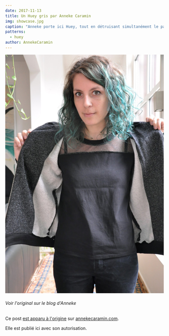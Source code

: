 ```yaml
---
date: 2017-11-13
title: Un Huey gris par Anneke Caramin
img: showcase.jpg
caption: "Anneke porte ici Huey, tout en détruisant simultanément le patriarcat en refusant de sourire."
patterns:
  - huey
author: AnnekeCaramin
---
```


![Vue de l'intérieur](facing.jpg)

<Note>

###### Voir l'original sur le blog d'Anneke
Ce post [est apparu à l'origine](http://www.annekecaramin.com/2017/11/pleasure-dot-loathing-dot-huey-dot.html) 
sur [annekecaramin.com](http://www.annekecaramin.com/).

Elle est publié ici avec son autorisation.

</Note>

